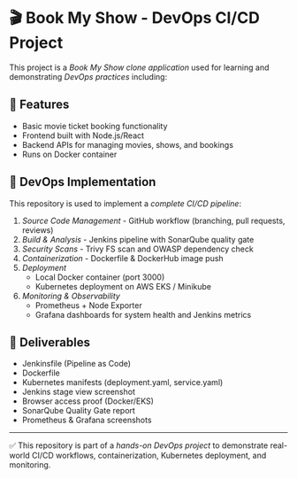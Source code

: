 # 🎬 Book My Show - DevOps CI/CD Project

This project is a *Book My Show clone application* used for learning and demonstrating *DevOps practices* including:

## 🚀 Features
- Basic movie ticket booking functionality
- Frontend built with Node.js/React
- Backend APIs for managing movies, shows, and bookings
- Runs on Docker container

## 🔧 DevOps Implementation
This repository is used to implement a *complete CI/CD pipeline*:
1. *Source Code Management* - GitHub workflow (branching, pull requests, reviews)
2. *Build & Analysis* - Jenkins pipeline with SonarQube quality gate
3. *Security Scans* - Trivy FS scan and OWASP dependency check
4. *Containerization* - Dockerfile & DockerHub image push
5. *Deployment*  
   - Local Docker container (port 3000)  
   - Kubernetes deployment on AWS EKS / Minikube
6. *Monitoring & Observability*  
   - Prometheus + Node Exporter  
   - Grafana dashboards for system health and Jenkins metrics

## 📂 Deliverables
- Jenkinsfile (Pipeline as Code)
- Dockerfile
- Kubernetes manifests (deployment.yaml, service.yaml)
- Jenkins stage view screenshot
- Browser access proof (Docker/EKS)
- SonarQube Quality Gate report
- Prometheus & Grafana screenshots

---

✅ This repository is part of a *hands-on DevOps project* to demonstrate real-world CI/CD workflows, containerization, Kubernetes deployment, and monitoring.